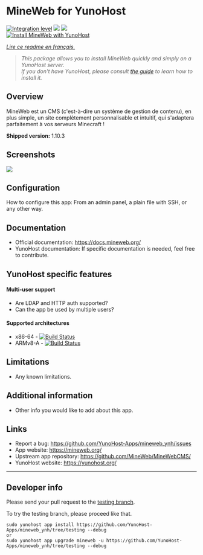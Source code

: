 # MineWeb for YunoHost

[![Integration level](https://dash.yunohost.org/integration/mineweb.svg)](https://dash.yunohost.org/appci/app/mineweb) ![](https://ci-apps.yunohost.org/ci/badges/mineweb.status.svg) ![](https://ci-apps.yunohost.org/ci/badges/mineweb.maintain.svg)  
[![Install MineWeb with YunoHost](https://install-app.yunohost.org/install-with-yunohost.png)](https://install-app.yunohost.org/?app=mineweb)

*[Lire ce readme en français.](./README_fr.md)*

> *This package allows you to install MineWeb quickly and simply on a YunoHost server.  
If you don't have YunoHost, please consult [the guide](https://yunohost.org/#/install) to learn how to install it.*

## Overview
MineWeb est un CMS (c'est-à-dire un système de gestion de contenu), en plus simple, un site complètement personnalisable et intuitif, qui s'adaptera parfaitement à vos serveurs Minecraft !

**Shipped version:** 1.10.3

## Screenshots

![](https://mineweb.org/assets/img/features1_mb.png)

## Configuration

How to configure this app: From an admin panel, a plain file with SSH, or any other way.

## Documentation

 * Official documentation: https://docs.mineweb.org/
 * YunoHost documentation: If specific documentation is needed, feel free to contribute.

## YunoHost specific features

#### Multi-user support

 * Are LDAP and HTTP auth supported?
 * Can the app be used by multiple users?

#### Supported architectures

* x86-64 - [![Build Status](https://ci-apps.yunohost.org/ci/logs/mineweb%20%28Apps%29.svg)](https://ci-apps.yunohost.org/ci/apps/mineweb/)
* ARMv8-A - [![Build Status](https://ci-apps-arm.yunohost.org/ci/logs/minewebP%20%28Apps%29.svg)](https://ci-apps-arm.yunohost.org/ci/apps/mineweb/)

## Limitations

* Any known limitations.

## Additional information

* Other info you would like to add about this app.

## Links

 * Report a bug: https://github.com/YunoHost-Apps/mineweb_ynh/issues
 * App website: https://mineweb.org/
 * Upstream app repository: https://github.com/MineWeb/MineWebCMS/
 * YunoHost website: https://yunohost.org/

---

## Developer info

Please send your pull request to the [testing branch](https://github.com/YunoHost-Apps/mineweb_ynh/tree/testing).

To try the testing branch, please proceed like that.
```
sudo yunohost app install https://github.com/YunoHost-Apps/mineweb_ynh/tree/testing --debug
or
sudo yunohost app upgrade mineweb -u https://github.com/YunoHost-Apps/mineweb_ynh/tree/testing --debug
```
